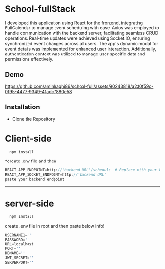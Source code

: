 # School-fullStack
I developed this application using React for the frontend, integrating FullCalendar to manage event scheduling with ease.
Axios was employed to handle communication with the backend server, facilitating seamless CRUD operations. 
Real-time updates were achieved using Socket.IO, ensuring synchronized event changes across all users.
The app's dynamic modal for event details was implemented for enhanced user interaction. 
Additionally, authentication context was utilized to manage user-specific data and permissions effectively.
## Demo
https://github.com/aminhaghi86/school-full/assets/90243818/a230f59c-0f95-4477-9349-41adc7880e58

## Installation
* Clone the Repository

# Client-side 
```bash
  npm install
```
*create .env file and then 
```javascript
REACT_APP_ENDPOINT=http://'backend URL'/schedule  # Replace with your backend URL
REACT_APP_SOCKET_ENDPOINT=http://'backend URL'
paste your backend endpoint
```
_________

# server-side 
```bash
  npm install
```
create .env file in root and then paste below info!

```javascript
USERNAME1=''
PASSWORD=''
URL=localhost
PORT=''
DBNAME=''
JWT_SECRET=''
SERVERPORT=''
```
